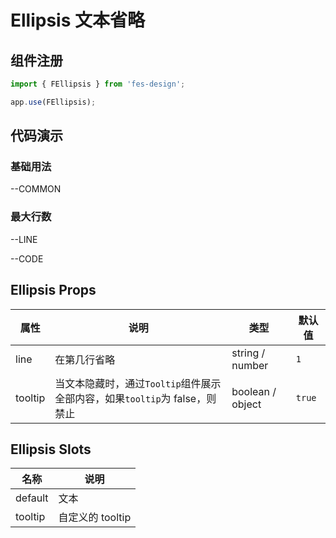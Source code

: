 # Ellipsis 文本省略

## 组件注册

```js
import { FEllipsis } from 'fes-design';

app.use(FEllipsis);
```

## 代码演示

### 基础用法


--COMMON

### 最大行数


--LINE

--CODE

<style scoped>
.wrapper {
    margin-top: 20px;
    border: 1px solid #eee;
    padding: 20px;
}
</style>

## Ellipsis Props

| 属性    | 说明                                                                       | 类型             | 默认值 |
| ------- | -------------------------------------------------------------------------- | ---------------- | ------ |
| line    | 在第几行省略                                                               | string / number  | `1`    |
| tooltip | 当文本隐藏时，通过`Tooltip`组件展示全部内容，如果`tooltip`为 false，则禁止 | boolean / object | `true` |

## Ellipsis Slots

| 名称    | 说明             |
| ------- | ---------------- |
| default | 文本             |
| tooltip | 自定义的 tooltip |

